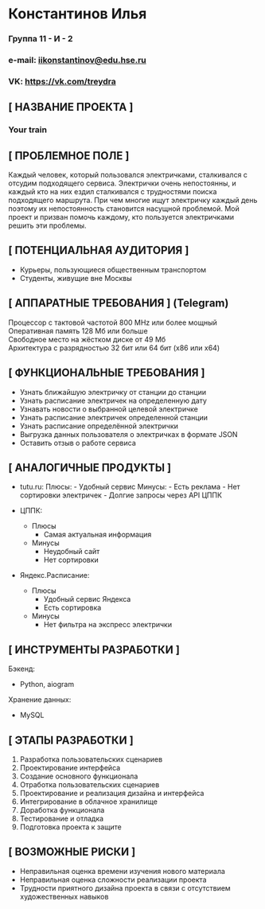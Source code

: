 # Константинов Илья

### Группа 11 - И - 2
### e-mail: iikonstantinov@edu.hse.ru
### VK: <https://vk.com/treydra>

## **[ НАЗВАНИЕ ПРОЕКТА ]**

### **Your train**

## **[ ПРОБЛЕМНОЕ ПОЛЕ ]**

Каждый человек, который пользовался электричками, сталкивался с отсудим подходящего сервиса. Электрички очень непостоянны, и каждый кто на них ездил сталкивался с трудностями поиска подходящего маршрута. При чем многие ищут электричку каждый день поэтому их непостоянность становится насущной проблемой. Мой проект и призван помочь каждому, кто пользуется электричками решить эти проблемы.

## **[ ПОТЕНЦИАЛЬНАЯ АУДИТОРИЯ ]**

- Курьеры, пользующиеся общественным транспортом 
- Студенты, живущие вне Москвы

## **[ АППАРАТНЫЕ ТРЕБОВАНИЯ ]** (Telegram)

Процессор с тактовой частотой 800 MHz или более мощный \
Оперативная память 128 Мб или больше \
Свободное место на жёстком диске от 49 Мб  
Архитектура с разрядностью 32 бит или 64 бит (x86 или x64)

## **[ ФУНКЦИОНАЛЬНЫЕ ТРЕБОВАНИЯ ]**

- Узнать ближайшую электричку от станции до станции
- Узнать расписание электричек на определенную дату
- Узнавать новости о выбранной целевой электричке
- Узнать расписание электричек определенной станции
- Узнать расписание определённой электрички 
- Выгрузка данных пользователя о электричках в формате JSON
- Оставить отзыв о работе сервиса

## **[ АНАЛОГИЧНЫЕ ПРОДУКТЫ ]**

- tutu.ru:
    Плюсы:
        - Удобный сервис
    Минусы:
        - Есть реклама
        - Нет сортировки электричек
        - Долгие запросы через API ЦППК

- ЦППК:
    - Плюсы
        - Самая актуальная информация
    - Минусы
        - Неудобный сайт
        - Нет сортировки

- Яндекс.Расписание:
    - Плюсы
        - Удобный сервис Яндекса
        - Есть сортировка
    - Минусы
        - Нет фильтра на экспресс электрички

## **[ ИНСТРУМЕНТЫ РАЗРАБОТКИ ]**

Бэкенд:
 * Python, aiogram

Хранение данных:
 * MySQL

## **[ ЭТАПЫ РАЗРАБОТКИ ]**

  1. Разработка пользовательских сценариев
  2. Проектирование интерфейса
  3. Создание основного функционала
  4. Отработка пользовательских сценариев
  5. Проектирование и реализация дизайна и интерфейса
  6. Интегрирование в облачное хранилище
  7. Доработка функционала
  8. Тестирование и отладка
  9. Подготовка проекта к защите

## **[ ВОЗМОЖНЫЕ РИСКИ ]**

- Неправильная оценка времени изучения нового материала
- Неправильная оценка сложности реализации проекта
- Трудности приятного дизайна проекта в связи с отсутствием художественных навыков  